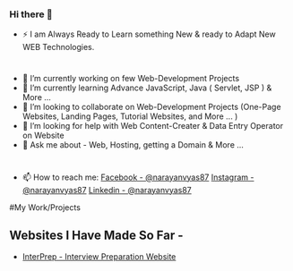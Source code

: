 ### Hi there 👋

- ⚡ I am Always Ready to Learn something New & ready to Adapt New WEB Technologies.
#
- 🔭 I’m currently working on few Web-Development Projects
- 🌱 I’m currently learning Advance JavaScript, Java ( Servlet, JSP ) & More ...
- 👯 I’m looking to collaborate on Web-Development Projects (One-Page Websites, Landing Pages, Tutorial Websites, and More ... )
- 🤔 I’m looking for help with Web Content-Creater & Data Entry Operator on Website
- 💬 Ask me about - Web, Hosting, getting a Domain & More ...
#
#
- 📫 How to reach me:
[Facebook - @narayanvyas87](https://facebook.com/narayanvyas87) 
[Instagram - @narayanvyas87](https://instagram.com/narayanvyas87)
[Linkedin - @narayanvyas87](https://www.linkedin.com/in/narayanvyas87/)

#My Work/Projects
## Websites I Have Made So Far -
- [InterPrep - Interview Preparation Website ](https://rahul-sharma-github.github.io/Interview-Preparation-Website/)



